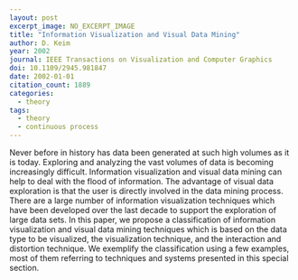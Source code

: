 ```yaml
---
layout: post
excerpt_image: NO_EXCERPT_IMAGE
title: "Information Visualization and Visual Data Mining"
author: D. Keim
year: 2002
journal: IEEE Transactions on Visualization and Computer Graphics
doi: 10.1109/2945.981847
date: 2002-01-01
citation_count: 1889
categories:
  - theory
tags:
  - theory
  - continuous process
---
```

Never before in history has data been generated at such high volumes as it is today. Exploring and analyzing the vast volumes of data is becoming increasingly difficult. Information visualization and visual data mining can help to deal with the flood of information. The advantage of visual data exploration is that the user is directly involved in the data mining process. There are a large number of information visualization techniques which have been developed over the last decade to support the exploration of large data sets. In this paper, we propose a classification of information visualization and visual data mining techniques which is based on the data type to be visualized, the visualization technique, and the interaction and distortion technique. We exemplify the classification using a few examples, most of them referring to techniques and systems presented in this special section.
